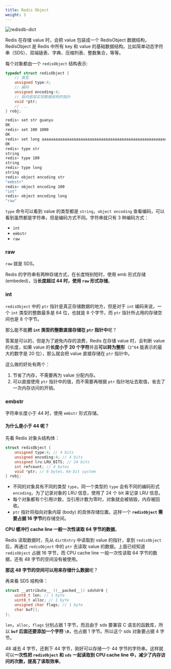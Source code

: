 ```yaml
---
title: Redis Object
weight: 3
---
```


![redisdb-dict](https://raw.gitcode.com/shipengqi/illustrations/files/main/db/redisdb-dict.jpg)

Redis 在存储 value 时，会把 value 包装成一个 RedisObject 数据结构，RedisObject 是 Redis 中所有 key 和 value 的基础数据结构。比如简单动态字符串（SDS）、双端链表、字典、压缩列表、整数集合，等等。

每个对象都由一个 `redisObject` 结构表示:

```c
typedef struct redisObject {
    // 类型
    unsigned type:4;
    // 编码
    unsigned encoding:4;
    // 指向底层实现数据结构的指针
    void *ptr;
    // ...
} robj;
```


```bash
redis> set str guanyu
OK
redis> set 100 1000
OK
redis> set long aaaaaaaaaaaaaaaaaaaaaaaaaaaaaaaaaaaaaaaaaaaaaaaaaaaaaaaaaaaaaaaaaaaaaa
OK
redis> type str
string
redis> type 100
string
redis> type long
string
redis> object encoding str
"embstr"
redis> object encoding 100
"int"
redis> object encoding long
"raw"
```

`type` 命令可以看到 value 的类型都是 `string`，`object encoding` 查看编码，可以看到虽然都是字符串，但是编码方式不同。字符串就只有 3 种编码方式：

- `int`
- `embstr`
- `raw`

### raw

`raw` 就是 SDS。

Redis 的字符串有两种存储方式，在长度特别短时，使用 emb 形式存储 (embeded)，当**长度超过 44 时，使用 `raw` 形式存储**。

### int

`redisObject` 中的 `ptr` 指针是真正存储数据的地方，但是对于 `int` 编码来说，一个 `int` 类型的整数最多是 64 位，也就是 8 个字节，而 `ptr` 指针所占用的存储空间也是 8 个字节。

那么能不能**把 `int` 类型的整数直接存储在 `ptr` 指针中**呢？

答案是可以的，但是为了避免内存的浪费，Redis 在存储 value 时，会判断 value 的长度，如果 value 的**长度小于 20 个字符**并且**可以转为整形**（`2^64` 能表示的最大的数字是 20 位），那么就会把 value 直接存储在 `ptr` 指针中。

这么做的好处有两个：

1. 节省了内存，不需要再为 value 分配内存。
2. 可以直接使用 `ptr` 指针中的值，而不需要再根据 `ptr` 指针地址去取值，省去了一次内存访问的开销。

### embstr

字符串长度小于 44 时，使用 `embstr` 形式存储。

#### 为什么是小于 44 呢？

先看 Redis 对象头结构体：

```c
struct redisObject {
    unsigned type:4; // 4 bits
    unsigned encoding:4; // 4 bits
    unsigned lru:LRU_BITS; // 24 bits
    int refcount; // 4 bytes
    void *ptr; // 8 bytes，64-bit system
} robj;
```

- 不同的对象具有不同的类型 `type`，同一个类型的 `type` 会有不同的编码形式 `encoding`，为了记录对象的 LRU 信息，使用了 24 个 bit 来记录 LRU 信息。
- 每个对象都有个引用计数，当引用计数为零时，对象就会被销毁，内存被回收。
- `ptr` 指针将指向对象内容 (body) 的具体存储位置。这样一个 **`redisObject` 需要占据 16 字节**的存储空间。

**CPU 缓冲行 cache line 一般一次性读取 64 字节的数据**。

Redis 读取数据时，先从 `dictEntry` 中读取到 value 的指针，拿到 `redisObject` 后，再通过 `redisObject` 中的 `ptr` 去读取 value 的数据。上面已经知道 `redisObject` 占据 16 字节，而 CPU cache line 一般一次性读取 64 字节的数据，还有 48 字节的空间没有被使用。

**那这 48 字节的空间可以用来存储什么数据**呢？

再来看 SDS 结构体：

```c
struct __attribute__ ((__packed__)) sdshdr8 {
    uint8_t len; // 1 byte
    uint8_t alloc; // 1 byte
    unsigned char flags; // 1 byte
    char buf[];
};
```

`len`，`alloc`，`flags` 分别占据 1 字节，而且由于 sds 要兼容 C 语言的函数库，所以 **`buf` 后面还要添加一个字符 `\0`**，也占据 1 字节。所以这个 sds 对象要占据 4 字节。

48 减去 4 字节，还剩下 44 字节，刚好可以存储一个 44 字节的字符串。这样就可以**一次性把 `redisObject` 和 `sds` 一起读取到 CPU cache line 中，减少了内存访问的次数，提高了读取效率**。